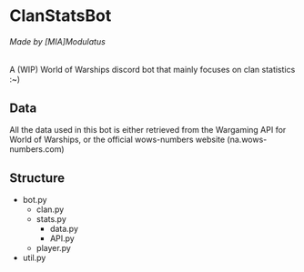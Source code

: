# ClanStatsBot
###### Made by [MIA]Modulatus

A (WIP) World of Warships discord bot that mainly focuses on clan statistics :~)

## Data
All the data used in this bot is either retrieved from the Wargaming API for World of Warships, or the official wows-numbers website (na.wows-numbers.com)

## Structure

* bot.py
  * clan.py
  * stats.py
    * data.py
    * API.py
  * player.py
* util.py
